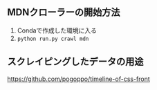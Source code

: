 ## MDNクローラーの開始方法

1. Condaで作成した環境に入る
2. `python run.py crawl mdn`

## スクレイピングしたデータの用途

https://github.com/pogoppo/timeline-of-css-front
